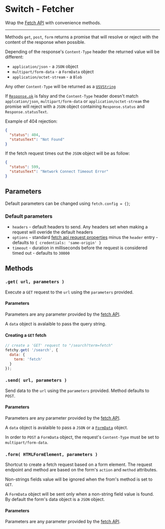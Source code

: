 # Switch - Fetcher

Wrap the [Fetch API](https://developer.mozilla.org/en-US/docs/Web/API/Fetch_API/Using_Fetch) with convenience methods.

---

Methods `get`, `post`, `form` returns a promise that will resolve or reject with the content of the response when possible.

Depending of the response's `Content-Type` header the returned value will be different:

* `application/json` - a `JSON` object
* `multipart/form-data` - a `FormData` object
* `application/octet-stream` - a `Blob`

Any other `Content-Type`  will be returned as a [`USVString`](https://developer.mozilla.org/en-US/docs/Web/API/USVString)

If [`Response.ok`](https://developer.mozilla.org/en-US/docs/Web/API/Response#Properties) is falsy and the `Content-Type` header doesn't match
`applcation/json`, `multipart/form-data` or `application/octet-stream` the promise will reject with a `JSON` object containing `Response.status` and `Response.statusText`.

Example of 404 rejection:

```json
{
  "status": 404,
  "statusText": "Not Found"
}
```

If the fetch request times out the `JSON` object will be as follow:

```json
{
  "status": 599,
  "statusText": "Network Connect Timeout Error"
}
```

## Parameters

Default parameters can be changed using `fetch.config = {}`;

### Default parameters

* `headers` - default headers to send. Any headers set when making a request will overide the default headers
* `options` - standard [fetch api request properties](https://developer.mozilla.org/en-US/docs/Web/API/Request#Properties) minus the `header` entry - defaults to `{ credentials: 'same-origin' }`
* `timeout` - duration in milliseconds before the request is considered timed out - defaults to `30000`


## Methods

### `.get( url, parameters )`

Execute a `GET` request to the `url` using the `parameters` provided.

#### Parameters

Parameters are any parameter provided by the [fetch API](https://developer.mozilla.org/en-US/docs/Web/API/Request#Properties).

A `data` object is avalaible to pass the query string.

#### Creating a `GET` fetch

```js
// create a 'GET' request to "/search?term=fetch"
fetchy.get( '/search', {
  data: {
    term: 'fetch'
  }
});
```

### `.send( url, parameters )`

Send data to the `url` using the `parameters` provided. Method defaults to `POST`.

#### Parameters

Parameters are any parameter provided by the [fetch API](https://developer.mozilla.org/en-US/docs/Web/API/Request#Properties).

A `data` object is avalaible to pass a `JSON` or a [`FormData`](https://developer.mozilla.org/en-US/docs/Web/API/FormData) object.

In order to `POST` a `FormData` object, the request's `Content-Type` must be set to `multipart/form-data`.

### `.form( HTMLFormElement, parameters )`

Shortcut to create a fetch request based on a form element. The request endpoint and method are based on the form's `action` and `method` attributes.

Non-strings fields value will be ignored when the from's method is set to `GET`.

A `FormData` object will be sent only when a non-string field value is found. By default the form's data object is a `JSON` object.

#### Parameters

Parameters are any parameter provided by the [fetch API](https://developer.mozilla.org/en-US/docs/Web/API/Request#Properties).
